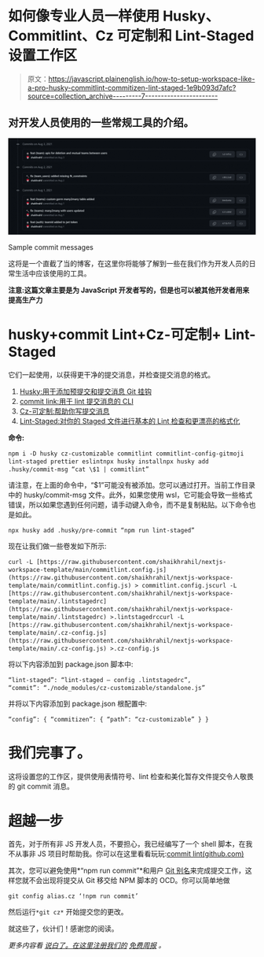 # 如何像专业人员一样使用 Husky、Commitlint、Cz 可定制和 Lint-Staged 设置工作区

> 原文：<https://javascript.plainenglish.io/how-to-setup-workspace-like-a-pro-husky-commitlint-commitizen-lint-staged-1e9b093d7afc?source=collection_archive---------7----------------------->

## 对开发人员使用的一些常规工具的介绍。

![](img/1225d2898ee758772e6214a4dfcb3e5c.png)

Sample commit messages

这将是一个直截了当的博客，在这里你将能够了解到一些在我们作为开发人员的日常生活中应该使用的工具。

**注意:这篇文章主要是为 JavaScript 开发者写的，但是也可以被其他开发者用来提高生产力**

# husky+commit Lint+Cz-可定制+ Lint-Staged

它们一起使用，以获得更干净的提交消息，并检查提交消息的格式。

1.  [Husky:用于添加预提交和提交消息 Git 挂钩](https://www.npmjs.com/package/husky)
2.  [commit link:用于 lint 提交消息的 CLI](https://www.npmjs.com/package/commitlint)
3.  [Cz-可定制:帮助你写提交消息](https://www.npmjs.com/package/cz-customizable)
4.  [Lint-Staged:对你的 Staged 文件进行基本的 Lint 检查和更漂亮的格式化](https://www.npmjs.com/package/lint-staged)

**命令:**

```
npm i -D husky cz-customizable commitlint commitlint-config-gitmoji lint-staged prettier eslintnpx husky installnpx husky add .husky/commit-msg “cat \$1 | commitlint”
```

请注意，在上面的命令中，“$1”可能没有被添加。您可以通过打开。当前工作目录中的 husky/commit-msg 文件。此外，如果您使用 wsl，它可能会导致一些格式错误，所以如果您遇到任何问题，请手动键入命令，而不是复制粘贴。以下命令也是如此。

```
npx husky add .husky/pre-commit “npm run lint-staged”
```

现在让我们做一些卷发如下所示:

```
curl -L [https://raw.githubusercontent.com/shaikhrahil/nextjs-workspace-template/main/commitlint.config.js](https://raw.githubusercontent.com/shaikhrahil/nextjs-workspace-template/main/commitlint.config.js) > commitlint.config.jscurl -L [https://raw.githubusercontent.com/shaikhrahil/nextjs-workspace-template/main/.lintstagedrc](https://raw.githubusercontent.com/shaikhrahil/nextjs-workspace-template/main/.lintstagedrc) >.lintstagedrccurl -L [https://raw.githubusercontent.com/shaikhrahil/nextjs-workspace-template/main/.cz-config.js](https://raw.githubusercontent.com/shaikhrahil/nextjs-workspace-template/main/.cz-config.js) >.cz-config.js
```

将以下内容添加到 package.json 脚本中:

```
“lint-staged”: “lint-staged — config .lintstagedrc”,
“commit”: “./node_modules/cz-customizable/standalone.js”
```

并将以下内容添加到 package.json 根配置中:

```
“config”: { “commitizen”: { “path”: “cz-customizable” } }
```

# 我们完事了。

这将设置您的工作区，提供使用表情符号、lint 检查和美化暂存文件提交令人敬畏的 git commit 消息。

# 超越一步

首先，对于所有非 JS 开发人员，不要担心，我已经编写了一个 shell 脚本，在我不从事非 JS 项目时帮助我。你可以在这里看看玩玩:[commit lint(github.com)](https://gist.github.com/shaikhrahil/144684861ff62ec46ee3d294837640a3)

其次，您可以避免使用*“npm run commit”*和用户 [Git 别名](https://git-scm.com/book/en/v2/Git-Basics-Git-Aliases)来完成提交工作，这样您就不会出现将提交从 Git 移交给 NPM 脚本的 OCD。你可以简单地做

```
git config alias.cz ‘!npm run commit’
```

然后运行`*git cz*` 开始提交您的更改。

就这些了，伙计们！感谢您的阅读。

*更多内容看* [*说白了。在这里注册我们的*](http://plainenglish.io/) [*免费周报*](http://newsletter.plainenglish.io/) *。*